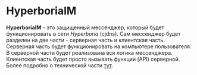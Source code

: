 # HyperboriaIM

**HyperboriaIM** - это защищенный мессенджер, который будет функционировать в сети *Hyperboria* (cjdns). Сам мессенджер будет разделен на две части - серверная часть и клиентская часть. Серверная часть будет функционировать на компьютере пользователя. В серверной части будет реализована вся логика мессенджера. Клиентская часть будет просто вызывать функции (API) серверной. Более подробно о технической части [тут](https://github.com/ChronosX88/HyperboriaIM-doc/blob/master/API.md).
